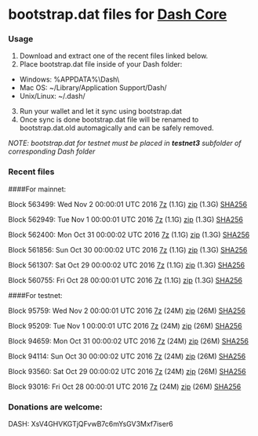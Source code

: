 # bootstrap.dat files for [Dash Core](https://www.dash.org)

### Usage

1. Download and extract one of the recent files linked below.
2. Place bootstrap.dat file inside of your Dash folder:
 - Windows: %APPDATA%\Dash\
 - Mac OS: ~/Library/Application Support/Dash/
 - Unix/Linux: ~/.dash/
3. Run your wallet and let it sync using bootstrap.dat
4. Once sync is done bootstrap.dat file will be renamed to bootstrap.dat.old automagically and can be safely removed.

_NOTE: bootstrap.dat for testnet must be placed in **testnet3** subfolder of corresponding Dash folder_

### Recent files

####For mainnet:

Block 563499: Wed Nov  2 00:00:01 UTC 2016 [7z](https://transfer.sh/xbQKG/bootstrap.dat.20161102.7z) (1.1G) [zip](https://transfer.sh/DLgK0/bootstrap.dat.20161102.zip) (1.3G) [SHA256](https://transfer.sh/p4T4I/sha256.txt)

Block 562949: Tue Nov  1 00:00:01 UTC 2016 [7z](https://transfer.sh/7hqdr/bootstrap.dat.20161101.7z) (1.1G) [zip](https://transfer.sh/xKXHg/bootstrap.dat.20161101.zip) (1.3G) [SHA256](https://transfer.sh/YSRmq/sha256.txt)

Block 562400: Mon Oct 31 00:00:02 UTC 2016 [7z](https://transfer.sh/Plkk8/bootstrap.dat.20161031.7z) (1.1G) [zip](https://transfer.sh/tioFY/bootstrap.dat.20161031.zip) (1.3G) [SHA256](https://transfer.sh/wwz9L/sha256.txt)

Block 561856: Sun Oct 30 00:00:02 UTC 2016 [7z](https://transfer.sh/Ilz72/bootstrap.dat.20161030.7z) (1.1G) [zip](https://transfer.sh/Ay73o/bootstrap.dat.20161030.zip) (1.3G) [SHA256](https://transfer.sh/7t3jF/sha256.txt)

Block 561307: Sat Oct 29 00:00:02 UTC 2016 [7z](https://transfer.sh/1jcM2/bootstrap.dat.20161029.7z) (1.1G) [zip](https://transfer.sh/eWfyG/bootstrap.dat.20161029.zip) (1.3G) [SHA256](https://transfer.sh/LkoUM/sha256.txt)

Block 560755: Fri Oct 28 00:00:01 UTC 2016 [7z](https://transfer.sh/12CASs/bootstrap.dat.20161028.7z) (1.1G) [zip](https://transfer.sh/7Fhlf/bootstrap.dat.20161028.zip) (1.3G) [SHA256](https://transfer.sh/Kf9U2/sha256.txt)

####For testnet:

Block 95759: Wed Nov  2 00:00:01 UTC 2016 [7z](https://transfer.sh/Ck5UN/bootstrap.dat.20161102.7z) (24M) [zip](https://transfer.sh/ZADo6/bootstrap.dat.20161102.zip) (26M) [SHA256](https://transfer.sh/DvVyj/sha256.txt)

Block 95209: Tue Nov  1 00:00:01 UTC 2016 [7z](https://transfer.sh/143JJa/bootstrap.dat.20161101.7z) (24M) [zip](https://transfer.sh/10JsUE/bootstrap.dat.20161101.zip) (26M) [SHA256](https://transfer.sh/145DEs/sha256.txt)

Block 94659: Mon Oct 31 00:00:02 UTC 2016 [7z](https://transfer.sh/sF95L/bootstrap.dat.20161031.7z) (24M) [zip](https://transfer.sh/F1Sj5/bootstrap.dat.20161031.zip) (26M) [SHA256](https://transfer.sh/eWldp/sha256.txt)

Block 94114: Sun Oct 30 00:00:02 UTC 2016 [7z](https://transfer.sh/Zcne7/bootstrap.dat.20161030.7z) (24M) [zip](https://transfer.sh/P4thA/bootstrap.dat.20161030.zip) (26M) [SHA256](https://transfer.sh/FahBE/sha256.txt)

Block 93560: Sat Oct 29 00:00:02 UTC 2016 [7z](https://transfer.sh/9GQY8/bootstrap.dat.20161029.7z) (24M) [zip](https://transfer.sh/rsQe0/bootstrap.dat.20161029.zip) (26M) [SHA256](https://transfer.sh/qlDCa/sha256.txt)

Block 93016: Fri Oct 28 00:00:01 UTC 2016 [7z](https://transfer.sh/rcf26/bootstrap.dat.20161028.7z) (24M) [zip](https://transfer.sh/oz2fQ/bootstrap.dat.20161028.zip) (26M) [SHA256](https://transfer.sh/EyfNG/sha256.txt)

### Donations are welcome:

DASH: XsV4GHVKGTjQFvwB7c6mYsGV3Mxf7iser6
